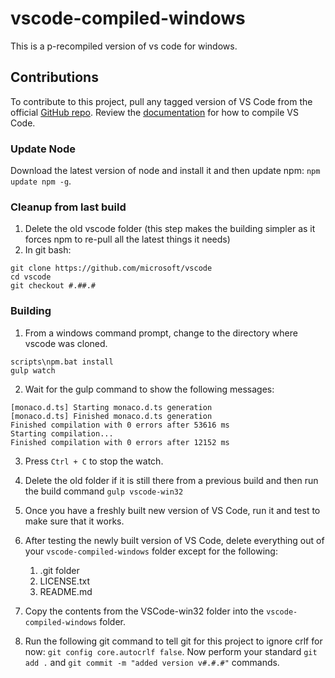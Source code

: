 # vscode-compiled-windows

This is a p-recompiled version of vs code for windows.

## Contributions

To contribute to this project, pull any tagged version of VS Code from the official
[GitHub repo](https://github.com/Microsoft/vscode). Review the
[documentation](https://github.com/Microsoft/vscode/wiki/How-to-Contribute#build-and-run-from-source)
for how to compile VS Code.

### Update Node
Download the latest version of node and install it and then update npm: `npm update npm -g`.

### Cleanup from last build
1. Delete the old vscode folder (this step makes the building simpler as it forces npm to
   re-pull all the latest things it needs)
1. In git bash:
```
git clone https://github.com/microsoft/vscode
cd vscode
git checkout #.##.#
```

### Building
1. From a windows command prompt, change to the directory where vscode was cloned.
```
scripts\npm.bat install
gulp watch
```

2. Wait for the gulp command to show the following messages:
```
[monaco.d.ts] Starting monaco.d.ts generation
[monaco.d.ts] Finished monaco.d.ts generation
Finished compilation with 0 errors after 53616 ms
Starting compilation...
Finished compilation with 0 errors after 12152 ms
```

3. Press `Ctrl + C` to stop the watch.
4. Delete the old folder if it is still there from a previous build and then run the build command `gulp vscode-win32`
5. Once you have a freshly built new version of VS Code, run it and test to make sure that it works.
6. After testing the newly built version of VS Code, delete everything out of your
   `vscode-compiled-windows` folder except for the following:

    1. .git folder
    1. LICENSE.txt
    1. README.md

7. Copy the contents from the VSCode-win32 folder into the `vscode-compiled-windows` folder.
8. Run the following git command to tell git for this project to ignore crlf for now:
   `git config core.autocrlf false`. Now perform your standard `git add .` and
   `git commit -m "added version v#.#.#"` commands.
